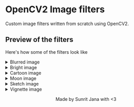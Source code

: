 # OpenCV2 Image filters

Custom image filters written from scratch using OpenCV2.

## Preview of the filters

Here's how some of the filters look like

<details>
    <summary>Blurred image</summary>

![Blur image filter](https://github.com/janaSunrise/opencv2-image-filters/blob/main/blurred.jpg?raw=true)

</details>

<details>
    <summary>Bright image</summary>

![Bright image filter](https://github.com/janaSunrise/opencv2-image-filters/blob/main/bright.jpg?raw=true)

</details>

<details>
    <summary>Cartoon image</summary>

![Cartoon image filter](https://github.com/janaSunrise/opencv2-image-filters/blob/main/cartoon.jpg?raw=true)

</details>

<details>
    <summary>Moon image</summary>

![Moon image filter](https://github.com/janaSunrise/opencv2-image-filters/blob/main/moon.jpg?raw=true)

</details>

<details>
    <summary>Sketch image</summary>

![Sketch image filter](https://github.com/janaSunrise/opencv2-image-filters/blob/main/sketch.jpg?raw=true)

</details>

<details>
    <summary>Vignette image</summary>

![Vignette image filter](https://github.com/janaSunrise/opencv2-image-filters/blob/main/vignette.jpg?raw=true)

</details>


<div align="center">

Made by Sunrit Jana with <3

</div>
